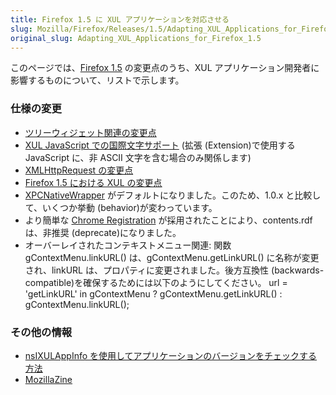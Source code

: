 ```yaml
---
title: Firefox 1.5 に XUL アプリケーションを対応させる
slug: Mozilla/Firefox/Releases/1.5/Adapting_XUL_Applications_for_Firefox_1.5
original_slug: Adapting_XUL_Applications_for_Firefox_1.5
---
```


このページでは、[Firefox 1.5](/ja/Firefox_1.5) の変更点のうち、XUL アプリケーション開発者に影響するものについて、リストで示します。

### 仕様の変更

- [ツリーウィジェット関連の変更点](/ja/Tree_Widget_Changes)
- [XUL JavaScript での国際文字サポート](/ja/International_characters_in_XUL_JavaScript) (拡張 (Extension)で使用する JavaScript に、非 ASCII 文字を含む場合のみ関係します)
- [XMLHttpRequest の変更点](/ja/XMLHttpRequest_changes_for_Gecko1.8)
- [Firefox 1.5 における XUL の変更点](/ja/XUL_Changes_for_Firefox_1.5)
- [XPCNativeWrapper](/ja/XPCNativeWrapper) がデフォルトになりました。このため、1.0.x と比較して、いくつか挙動 (behavior)が変わっています。
- より簡単な [Chrome Registration](/ja/Chrome_Registration) が採用されたことにより、contents.rdf は、非推奨 (deprecate)になりました。
- オーバーレイされたコンテキストメニュー関連:
  関数 gContextMenu.linkURL() は、gContextMenu.getLinkURL() に名称が変更され、linkURL は、プロパティに変更されました。後方互換性 (backwards-compatible)を確保するためには以下のようにしてください。
  url = 'getLinkURL' in gContextMenu ? gContextMenu.getLinkURL() : gContextMenu.linkURL();

### その他の情報

- [nsIXULAppInfo を使用してアプリケーションのバージョンをチェックする方法](/ja/Using_nsIXULAppInfo)
- [MozillaZine](http://kb.mozillazine.org/Dev_:_Extensions_:_Cross-Version_Compatibility_Techniques)
